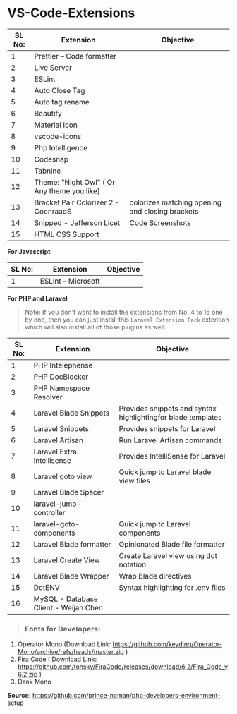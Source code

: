 # VS-Code-Extensions



| SL No: |Extension                                    | Objective                                 |
| ------ | ------------------------------------------- |-------------------------------------------|
| 1      | Prettier – Code formatter                   |                                           |
| 2      | Live Server                                 |
| 3      | ESLint                                      |
| 4      | Auto Close Tag                              |
| 5      | Auto tag rename                             |
| 6      | Beautify                                    |
| 7      | Material Icon                               |
| 8      | vscode-icons 
| 9      | Php Intelligence                            |
| 10     | Codesnap                                    |
| 11     | Tabnine                                     |
| 12     | Theme: "Night Owl" ( Or Any theme you like) |
| 13     | Bracket Pair Colorizer 2 - CoenraadS        | colorizes matching opening and closing brackets |
| 14     | Snipped - Jefferson Licet                   | Code Screenshots                                |
| 15     | HTML CSS Support                            |                                                 |

**For Javascript**

| SL No: |Extension                                    | Objective                                 |
| ------ | ------------------------------------------- |-------------------------------------------|
| 1      | ESLint – Microsoft                |                                           |



**For PHP and Laravel**

> Note: If you don't want to install the extensions from No. 4 to 15 one by one, then you can just install this `Laravel Extension Pack` extention which will also install all of those plugins as well.

| SL No: |Extension                                    |Objective                                                     |
| ------ | ------------------------------------------- |------------------------------------------------------------  |
| 1      | PHP Intelephense                            |                                                              |
| 2      | PHP DocBlocker                              |
| 3      | PHP Namespace Resolver                      |
| 4      | Laravel Blade Snippets                      | Provides snippets and syntax highlightingfor blade templates |
| 5      | Laravel Snippets                            | Provides snippets for Laravel                                |
| 6      | Laravel Artisan                             | Run Laravel Artisan commands                                 |
| 7      | Laravel Extra Intellisense                  | Provides IntelliSense for Laravel                            |
| 8      | Laravel goto view                           | Quick jump to Laravel blade view files                       |
| 9      | Laravel Blade Spacer                        |
| 10     | laravel-jump-controller                     |
| 11     | laravel-goto-components                     | Quick jump to Laravel components                             |
| 12     | Laravel Blade formatter                     | Opinionated Blade file formatter                             |
| 13     | Laravel Create View                         | Create Laravel view using dot notation                       |
| 14     | Laravel Blade Wrapper                       | Wrap Blade directives                                        |
| 15     | DotENV                                      | Syntax highlighting for .env files                           |
| 16     | MySQL - Database Client - Weijan Chen       |



> ### Fonts for Developers:

1. Operator Mono (Download Link: https://github.com/keyding/Operator-Mono/archive/refs/heads/master.zip )
2. Fira Code ( Download Link: https://github.com/tonsky/FiraCode/releases/download/6.2/Fira_Code_v6.2.zip )
3. Dank Mono

**Source:** https://github.com/prince-noman/php-developers-environment-setup
